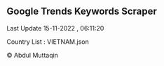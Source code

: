 

## Google Trends Keywords Scraper 
 
Last Update 15-11-2022 , 06:11:20

Country List :
VIETNAM.json



© Abdul Muttaqin 
